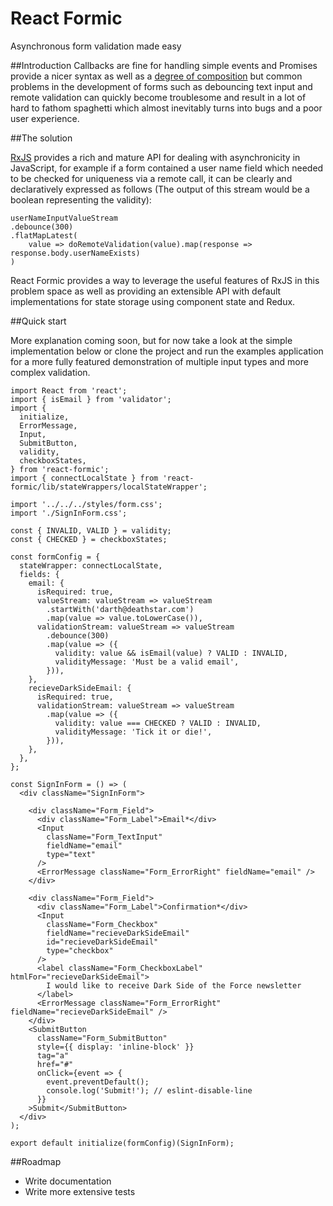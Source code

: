 # React Formic
Asynchronous form validation made easy

##Introduction
Callbacks are fine for handling simple events and Promises provide a nicer syntax as well as a [degree of composition](https://developer.mozilla.org/en-US/docs/Web/JavaScript/Reference/Global_Objects/Promise/all) but common problems in the development of forms such as debouncing text input and remote validation can quickly become troublesome and result in a lot of hard to fathom spaghetti which almost inevitably turns into bugs and a poor user experience.


##The solution

[RxJS](https://github.com/Reactive-Extensions/RxJS) provides a rich and mature API for dealing with asynchronicity in JavaScript, for example if a form contained a user name field which needed to be checked for uniqueness via a remote call, it can be clearly and declaratively expressed as follows (The output of this stream would be a boolean representing the validity):
```
userNameInputValueStream
.debounce(300)
.flatMapLatest(
	value => doRemoteValidation(value).map(response => response.body.userNameExists)
)
```

React Formic provides a way to leverage the useful features of RxJS in this problem space as well as providing an extensible API with default implementations for state storage using component state and Redux.

##Quick start

More explanation coming soon, but for now take a look at the simple implementation below or clone the project and run the examples application for a more fully featured demonstration of multiple input types and more complex validation.

```
import React from 'react';
import { isEmail } from 'validator';
import {
  initialize,
  ErrorMessage,
  Input,
  SubmitButton,
  validity,
  checkboxStates,
} from 'react-formic';
import { connectLocalState } from 'react-formic/lib/stateWrappers/localStateWrapper';

import '../../../styles/form.css';
import './SignInForm.css';

const { INVALID, VALID } = validity;
const { CHECKED } = checkboxStates;

const formConfig = {
  stateWrapper: connectLocalState,
  fields: {
    email: {
      isRequired: true,
      valueStream: valueStream => valueStream
        .startWith('darth@deathstar.com')
        .map(value => value.toLowerCase()),
      validationStream: valueStream => valueStream
        .debounce(300)
        .map(value => ({
          validity: value && isEmail(value) ? VALID : INVALID,
          validityMessage: 'Must be a valid email',
        })),
    },
    recieveDarkSideEmail: {
      isRequired: true,
      validationStream: valueStream => valueStream
        .map(value => ({
          validity: value === CHECKED ? VALID : INVALID,
          validityMessage: 'Tick it or die!',
        })),
    },
  },
};

const SignInForm = () => (
  <div className="SignInForm">

    <div className="Form_Field">
      <div className="Form_Label">Email*</div>
      <Input
        className="Form_TextInput"
        fieldName="email"
        type="text"
      />
      <ErrorMessage className="Form_ErrorRight" fieldName="email" />
    </div>

    <div className="Form_Field">
      <div className="Form_Label">Confirmation*</div>
      <Input
        className="Form_Checkbox"
        fieldName="recieveDarkSideEmail"
        id="recieveDarkSideEmail"
        type="checkbox"
      />
      <label className="Form_CheckboxLabel" htmlFor="recieveDarkSideEmail">
        I would like to receive Dark Side of the Force newsletter
      </label>
      <ErrorMessage className="Form_ErrorRight" fieldName="recieveDarkSideEmail" />
    </div>
    <SubmitButton
      className="Form_SubmitButton"
      style={{ display: 'inline-block' }}
      tag="a"
      href="#"
      onClick={event => {
        event.preventDefault();
        console.log('Submit!'); // eslint-disable-line
      }}
    >Submit</SubmitButton>
  </div>
);

export default initialize(formConfig)(SignInForm);

```

##Roadmap
* Write documentation
* Write more extensive tests
